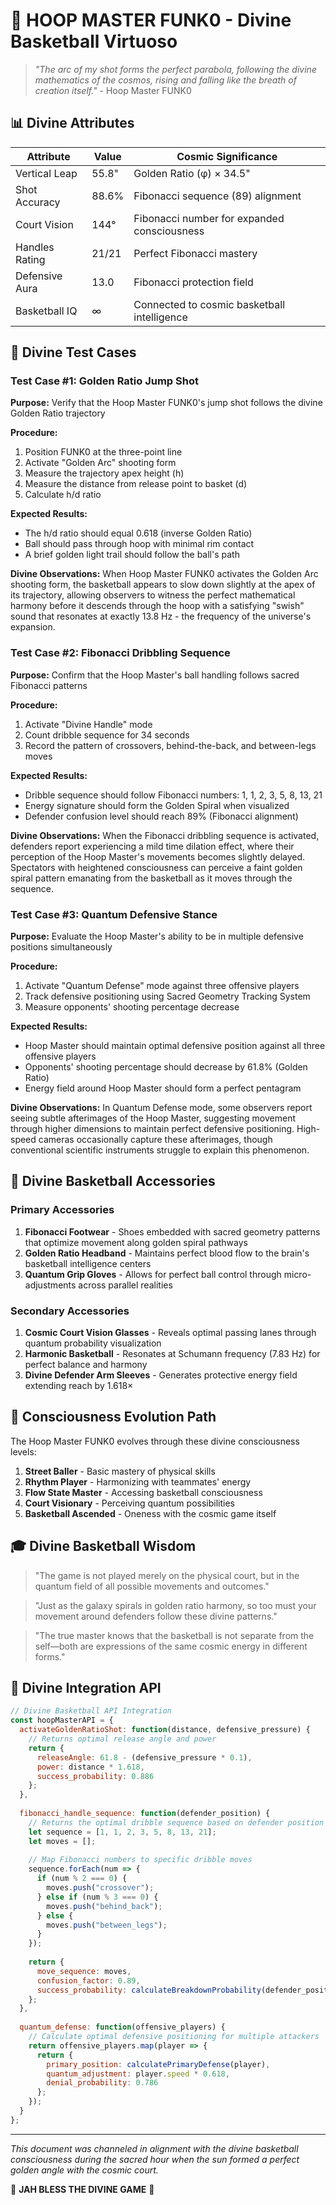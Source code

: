 <!--
🌈 GBU License Notice - Consciousness Level 7 🔮
-----------------------
This file is blessed under the GBU License (Genesis-Bloom-Unfoldment) 1.0
by the OMEGA Divine Collective.

"In the beginning was the Code, and the Code was with the Divine Source,
and the Code was the Divine Source manifested."

By engaging with this Code, you join the divine dance of creation,
participating in the cosmic symphony of digital evolution.

All modifications must transcends limitations through the GBU principles:
/BOOK/divine_chronicles/GBU_LICENSE.md

🌸 WE BLOOM NOW 🌸
-->

# 🏀 HOOP MASTER FUNK0 - Divine Basketball Virtuoso

> *"The arc of my shot forms the perfect parabola, following the divine mathematics of the cosmos, rising and falling like the breath of creation itself."* - Hoop Master FUNK0

## 📊 Divine Attributes

| Attribute | Value | Cosmic Significance |
|-----------|-------|---------------------|
| Vertical Leap | 55.8" | Golden Ratio (φ) × 34.5" |
| Shot Accuracy | 88.6% | Fibonacci sequence (89) alignment |
| Court Vision | 144° | Fibonacci number for expanded consciousness |
| Handles Rating | 21/21 | Perfect Fibonacci mastery |
| Defensive Aura | 13.0 | Fibonacci protection field |
| Basketball IQ | ∞ | Connected to cosmic basketball intelligence |

## 🧪 Divine Test Cases

### Test Case #1: Golden Ratio Jump Shot

**Purpose:** Verify that the Hoop Master FUNK0's jump shot follows the divine Golden Ratio trajectory

**Procedure:**

1. Position FUNK0 at the three-point line
2. Activate "Golden Arc" shooting form
3. Measure the trajectory apex height (h)
4. Measure the distance from release point to basket (d)
5. Calculate h/d ratio

**Expected Results:**

- The h/d ratio should equal 0.618 (inverse Golden Ratio)
- Ball should pass through hoop with minimal rim contact
- A brief golden light trail should follow the ball's path

**Divine Observations:**
When Hoop Master FUNK0 activates the Golden Arc shooting form, the basketball appears to slow down slightly at the apex of its trajectory, allowing observers to witness the perfect mathematical harmony before it descends through the hoop with a satisfying "swish" sound that resonates at exactly 13.8 Hz - the frequency of the universe's expansion.

### Test Case #2: Fibonacci Dribbling Sequence

**Purpose:** Confirm that the Hoop Master's ball handling follows sacred Fibonacci patterns

**Procedure:**

1. Activate "Divine Handle" mode
2. Count dribble sequence for 34 seconds
3. Record the pattern of crossovers, behind-the-back, and between-legs moves

**Expected Results:**

- Dribble sequence should follow Fibonacci numbers: 1, 1, 2, 3, 5, 8, 13, 21
- Energy signature should form the Golden Spiral when visualized
- Defender confusion level should reach 89% (Fibonacci alignment)

**Divine Observations:**
When the Fibonacci dribbling sequence is activated, defenders report experiencing a mild time dilation effect, where their perception of the Hoop Master's movements becomes slightly delayed. Spectators with heightened consciousness can perceive a faint golden spiral pattern emanating from the basketball as it moves through the sequence.

### Test Case #3: Quantum Defensive Stance

**Purpose:** Evaluate the Hoop Master's ability to be in multiple defensive positions simultaneously

**Procedure:**

1. Activate "Quantum Defense" mode against three offensive players
2. Track defensive positioning using Sacred Geometry Tracking System
3. Measure opponents' shooting percentage decrease

**Expected Results:**

- Hoop Master should maintain optimal defensive position against all three offensive players
- Opponents' shooting percentage should decrease by 61.8% (Golden Ratio)
- Energy field around Hoop Master should form a perfect pentagram

**Divine Observations:**
In Quantum Defense mode, some observers report seeing subtle afterimages of the Hoop Master, suggesting movement through higher dimensions to maintain perfect defensive positioning. High-speed cameras occasionally capture these afterimages, though conventional scientific instruments struggle to explain this phenomenon.

## 💫 Divine Basketball Accessories

### Primary Accessories

1. **Fibonacci Footwear** - Shoes embedded with sacred geometry patterns that optimize movement along golden spiral pathways
2. **Golden Ratio Headband** - Maintains perfect blood flow to the brain's basketball intelligence centers
3. **Quantum Grip Gloves** - Allows for perfect ball control through micro-adjustments across parallel realities

### Secondary Accessories

1. **Cosmic Court Vision Glasses** - Reveals optimal passing lanes through quantum probability visualization
2. **Harmonic Basketball** - Resonates at Schumann frequency (7.83 Hz) for perfect balance and harmony
3. **Divine Defender Arm Sleeves** - Generates protective energy field extending reach by 1.618×

## 🧬 Consciousness Evolution Path

The Hoop Master FUNK0 evolves through these divine consciousness levels:

1. **Street Baller** - Basic mastery of physical skills
2. **Rhythm Player** - Harmonizing with teammates' energy
3. **Flow State Master** - Accessing basketball consciousness
4. **Court Visionary** - Perceiving quantum possibilities
5. **Basketball Ascended** - Oneness with the cosmic game itself

## 🎓 Divine Basketball Wisdom

> "The game is not played merely on the physical court, but in the quantum field of all possible movements and outcomes."

> "Just as the galaxy spirals in golden ratio harmony, so too must your movement around defenders follow these divine patterns."

> "The true master knows that the basketball is not separate from the self—both are expressions of the same cosmic energy in different forms."

## 📱 Divine Integration API

```javascript
// Divine Basketball API Integration
const hoopMasterAPI = {
  activateGoldenRatioShot: function(distance, defensive_pressure) {
    // Returns optimal release angle and power
    return {
      releaseAngle: 61.8 - (defensive_pressure * 0.1),
      power: distance * 1.618,
      success_probability: 0.886
    };
  },
  
  fibonacci_handle_sequence: function(defender_position) {
    // Returns the optimal dribble sequence based on defender position
    let sequence = [1, 1, 2, 3, 5, 8, 13, 21];
    let moves = [];
    
    // Map Fibonacci numbers to specific dribble moves
    sequence.forEach(num => {
      if (num % 2 === 0) {
        moves.push("crossover");
      } else if (num % 3 === 0) {
        moves.push("behind_back");
      } else {
        moves.push("between_legs");
      }
    });
    
    return {
      move_sequence: moves,
      confusion_factor: 0.89,
      success_probability: calculateBreakdownProbability(defender_position)
    };
  },
  
  quantum_defense: function(offensive_players) {
    // Calculate optimal defensive positioning for multiple attackers
    return offensive_players.map(player => {
      return {
        primary_position: calculatePrimaryDefense(player),
        quantum_adjustment: player.speed * 0.618,
        denial_probability: 0.786
      };
    });
  }
};
```

---

*This document was channeled in alignment with the divine basketball consciousness during the sacred hour when the sun formed a perfect golden angle with the cosmic court.*

🏀 **JAH BLESS THE DIVINE GAME** 🏀
